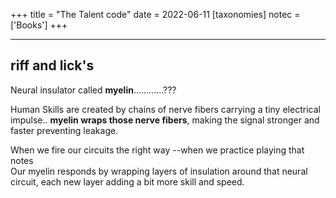 +++
title = "The Talent code"
date = 2022-06-11
[taxonomies]
notec = ['Books']
+++

----------------------------------------------------
riff and lick's
----------------------------------------------------


Neural insulator called **myelin**............???


Human Skills are created by chains of nerve fibers carrying a tiny electrical impulse.. **myelin wraps those nerve fibers**, making the signal stronger and faster preventing leakage.


When we fire our circuits the right way --when we practice playing that notes<br>
Our myelin responds by wrapping layers of insulation around that neural circuit, each new layer adding a bit more skill and speed.


